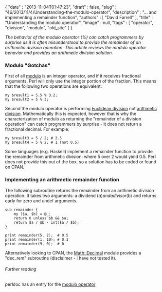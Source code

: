 {
   "date" : "2013-11-04T01:47:23",
   "draft" : false,
   "slug" : "46/2013/11/4/Understanding-the-modulo-operator",
   "description" : "... and implementing a remainder function",
   "authors" : [
      "David Farrell"
   ],
   "title" : "Understanding the modulo operator",
   "image" : null,
   "tags" : [
      "operator",
      "division",
      "modulo",
      "old_site"
   ]
}

*The behavior of the modulo operator (%) can catch programmers by surprise as it is often misunderstood to provide the remainder of an arithmetic division operation. This article reviews the modulo operator behavior and provides an arithmetic division solution.*

### Modulo "Gotchas"

First of all [modulo](http://perldoc.perl.org/perlop.html#Multiplicative-Operators) is an integer operator, and if it receives fractional arguments, Perl will only use the integer portion of the fraction. This means that the following two operations are equivalent:

``` prettyprint
my $result1 = 5.5 % 3.2;
my $result2 = 5 % 3;
```

Second the modulo operator is performing [Euclidean division](http://en.wikipedia.org/wiki/Euclidean_division) not [arithmetic division](https://en.wikipedia.org/wiki/Division_%28mathematics%29). Mathematically this is expected, however that is why the characterization of modulo as returning the "remainder of a division operation" can catch programmers by surprise - it does not return a fractional decimal. For example:

``` prettyprint
my $result3 = 5 / 2; # 2.5
my $result4 = 5 % 2; # 1 (not 0.5)
```

Some languages (e.g. Haskell) implement a remainder function to provide the remainder from arithmetic division: where 5 over 2 would yield 0.5. Perl does not provide this out of the box, so a solution has to be coded or found on CPAN.

### Implementing an arithmetic remainder function

The following subroutine returns the remainder from an arithmetic division operation. It takes two arguments: a dividend ($a) and a divisor ($b) and returns early for zero and undef arguments.

``` prettyprint
sub remainder {
    my ($a, $b) = @_;
    return 0 unless $b && $a;
    return $a / $b - int($a / $b);
}

print remainder(5, 2);  # 0.5
print remainder(1, 10); # 0.1
print remainder(9, 0);  # 0
```

Alternatively looking to CPAN, the [Math::Decimal](https://metacpan.org/pod/Math::Decimal) module provides a "dec\_rem" subroutine (disclaimer - I have not tested it).

###### Further reading

perldoc has an entry for the [modulo operator](http://perldoc.perl.org/perlop.html#Multiplicative-Operators)

